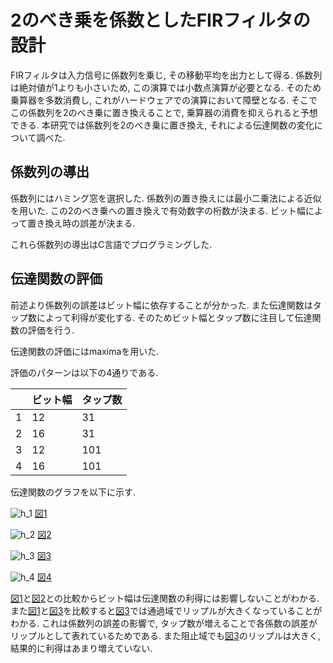 # 2のべき乗を係数としたFIRフィルタの設計

FIRフィルタは入力信号に係数列を乗じ, その移動平均を出力として得る. 係数列は絶対値が1よりも小さいため, この演算では小数点演算が必要となる. そのため乗算器を多数消費し, これがハードウェアでの演算において障壁となる. そこでこの係数列を2のべき乗に置き換えることで, 乗算器の消費を抑えられると予想できる. 本研究では係数列を2のべき乗に置き換え, それによる伝達関数の変化について調べた.

## 係数列の導出

係数列にはハミング窓を選択した. 係数列の置き換えには最小二乗法による近似を用いた. この2のべき乗への置き換えで有効数字の桁数が決まる. ビット幅によって置き換え時の誤差が決まる.

これら係数列の導出はC言語でプログラミングした.

## 伝達関数の評価

前述より係数列の誤差はビット幅に依存することが分かった. また伝達関数はタップ数によって利得が変化する. そのためビット幅とタップ数に注目して伝達関数の評価を行う.

伝達関数の評価にはmaximaを用いた.

評価のパターンは以下の4通りである.

|      | ビット幅 | タップ数 |
| ---- | -------- | -------- |
| 1    | 12       | 31       |
| 2    | 16       | 31       |
| 3    | 12       | 101      |
| 4    | 16       | 101      |

伝達関数のグラフを以下に示す.

![h_1](E:\T-SUZUKI\Documents\43\document\fir_2p\fig\h_1.png)
[図1](fig:h_1)

![h_2](E:\T-SUZUKI\Documents\43\document\fir_2p\fig\h_2.png)
[図2](fig:h_2)

![h_3](E:\T-SUZUKI\Documents\43\document\fir_2p\fig\h_3.png)
[図3](fig:h_3)

![h_4](E:\T-SUZUKI\Documents\43\document\fir_2p\fig\h_4.png)
[図4](fig:h_4)

[図1](fig:h_1)と[図2](fig:h_2)との比較からビット幅は伝達関数の利得には影響しないことがわかる. また[図1](fig:h_3)と[図3](fig:h_3)を比較すると[図3](fig:h_3)では通過域でリップルが大きくなっていることがわかる. これは係数列の誤差の影響で, タップ数が増えることで各係数の誤差がリップルとして表れているためである. また阻止域でも[図3](fig:h_3)のリップルは大きく, 結果的に利得はあまり増えていない.

